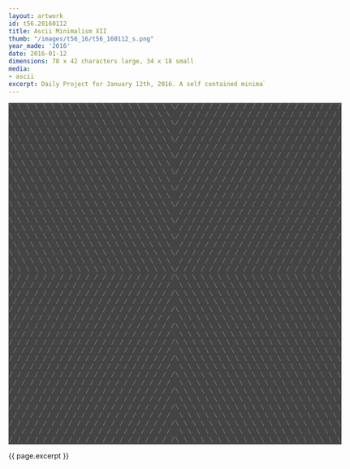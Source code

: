 ```yaml
---
layout: artwork
id: t56.20160112
title: Ascii Minimalism XII
thumb: "/images/t56_16/t56_160112_s.png"
year_made: '2016'
date: 2016-01-12
dimensions: 78 x 42 characters large, 34 x 18 small
media:
- ascii
excerpt: Daily Project for January 12th, 2016. A self contained minimalist ascii artwork. Fonts and css styles are allowed and included on page. Adapts to mobile and laptop breakpoints.
---
```


<style>
    pre {
        background-color: #444444;
        color: #7C7C7C;
        font-family: "Lucida Sans Typewriter","Lucida Typewriter",Courier,monospace;
        font-size: .875rem;
        line-height: 1rem;
        padding: 0;
        overflow: hidden;
    }

    @media screen and (max-width: 600px) {
      .ascii-large {
        display: none;
      }
      pre {
        width: 18rem;
      }
    }
    @media screen and (min-width: 600px){
        .ascii-small {
          display: none;
      }
      pre {
        width: 41rem;
      }
    }
</style>

<pre class="ascii-large">
\ \ \ \ \ \ \ \ \ \ \ \ \ \ \ \ \ \ \ \/ / / / / / / / / / / / / / / / / / / /
 \ \ \ \ \ \ \ \ \ \ \ \ \ \ \ \ \ \ \  / / / / / / / / / / / / / / / / / / /
\ \ \ \ \ \ \ \ \ \ \ \ \ \ \ \ \ \ \ \/ / / / / / / / / / / / / / / / / / / /
 \ \ \ \ \ \ \ \ \ \ \ \ \ \ \ \ \ \ \  / / / / / / / / / / / / / / / / / / /
\ \ \ \ \ \ \ \ \ \ \ \ \ \ \ \ \ \ \ \/ / / / / / / / / / / / / / / / / / / /
 \ \ \ \ \ \ \ \ \ \ \ \ \ \ \ \ \ \ \  / / / / / / / / / / / / / / / / / / /
\ \ \ \ \ \ \ \ \ \ \ \ \ \ \ \ \ \ \ \/ / / / / / / / / / / / / / / / / / / /
 \ \ \ \ \ \ \ \ \ \ \ \ \ \ \ \ \ \ \  / / / / / / / / / / / / / / / / / / /
\ \ \ \ \ \ \ \ \ \ \ \ \ \ \ \ \ \ \ \/ / / / / / / / / / / / / / / / / / / /
 \ \ \ \ \ \ \ \ \ \ \ \ \ \ \ \ \ \ \  / / / / / / / / / / / / / / / / / / /
\ \ \ \ \ \ \ \ \ \ \ \ \ \ \ \ \ \ \ \/ / / / / / / / / / / / / / / / / / / /
 \ \ \ \ \ \ \ \ \ \ \ \ \ \ \ \ \ \ \  / / / / / / / / / / / / / / / / / / /
\ \ \ \ \ \ \ \ \ \ \ \ \ \ \ \ \ \ \ \/ / / / / / / / / / / / / / / / / / / /
 \ \ \ \ \ \ \ \ \ \ \ \ \ \ \ \ \ \ \  / / / / / / / / / / / / / / / / / / /
\ \ \ \ \ \ \ \ \ \ \ \ \ \ \ \ \ \ \ \/ / / / / / / / / / / / / / / / / / / /
 \ \ \ \ \ \ \ \ \ \ \ \ \ \ \ \ \ \ \  / / / / / / / / / / / / / / / / / / /
\ \ \ \ \ \ \ \ \ \ \ \ \ \ \ \ \ \ \ \/ / / / / / / / / / / / / / / / / / / /
 \ \ \ \ \ \ \ \ \ \ \ \ \ \ \ \ \ \ \  / / / / / / / / / / / / / / / / / / /
\ \ \ \ \ \ \ \ \ \ \ \ \ \ \ \ \ \ \ \/ / / / / / / / / / / / / / / / / / / /
 \ \ \ \ \ \ \ \ \ \ \ \ \ \ \ \ \ \ \  / / / / / / / / / / / / / / / / / / /
\ \ \ \ \ \ \ \ \ \ \ \ \ \ \ \ \ \ \ \/ / / / / / / / / / / / / / / / / / / /
/ / / / / / / / / / / / / / / / / / / /\ \ \ \ \ \ \ \ \ \ \ \ \ \ \ \ \ \ \ \
 / / / / / / / / / / / / / / / / / / /  \ \ \ \ \ \ \ \ \ \ \ \ \ \ \ \ \ \ \
/ / / / / / / / / / / / / / / / / / / /\ \ \ \ \ \ \ \ \ \ \ \ \ \ \ \ \ \ \ \
 / / / / / / / / / / / / / / / / / / /  \ \ \ \ \ \ \ \ \ \ \ \ \ \ \ \ \ \ \
/ / / / / / / / / / / / / / / / / / / /\ \ \ \ \ \ \ \ \ \ \ \ \ \ \ \ \ \ \ \
 / / / / / / / / / / / / / / / / / / /  \ \ \ \ \ \ \ \ \ \ \ \ \ \ \ \ \ \ \
/ / / / / / / / / / / / / / / / / / / /\ \ \ \ \ \ \ \ \ \ \ \ \ \ \ \ \ \ \ \
 / / / / / / / / / / / / / / / / / / /  \ \ \ \ \ \ \ \ \ \ \ \ \ \ \ \ \ \ \
/ / / / / / / / / / / / / / / / / / / /\ \ \ \ \ \ \ \ \ \ \ \ \ \ \ \ \ \ \ \
 / / / / / / / / / / / / / / / / / / /  \ \ \ \ \ \ \ \ \ \ \ \ \ \ \ \ \ \ \
/ / / / / / / / / / / / / / / / / / / /\ \ \ \ \ \ \ \ \ \ \ \ \ \ \ \ \ \ \ \
 / / / / / / / / / / / / / / / / / / /  \ \ \ \ \ \ \ \ \ \ \ \ \ \ \ \ \ \ \
/ / / / / / / / / / / / / / / / / / / /\ \ \ \ \ \ \ \ \ \ \ \ \ \ \ \ \ \ \ \
 / / / / / / / / / / / / / / / / / / /  \ \ \ \ \ \ \ \ \ \ \ \ \ \ \ \ \ \ \
/ / / / / / / / / / / / / / / / / / / /\ \ \ \ \ \ \ \ \ \ \ \ \ \ \ \ \ \ \ \
 / / / / / / / / / / / / / / / / / / /  \ \ \ \ \ \ \ \ \ \ \ \ \ \ \ \ \ \ \
/ / / / / / / / / / / / / / / / / / / /\ \ \ \ \ \ \ \ \ \ \ \ \ \ \ \ \ \ \ \
 / / / / / / / / / / / / / / / / / / /  \ \ \ \ \ \ \ \ \ \ \ \ \ \ \ \ \ \ \
/ / / / / / / / / / / / / / / / / / / /\ \ \ \ \ \ \ \ \ \ \ \ \ \ \ \ \ \ \ \
 / / / / / / / / / / / / / / / / / / /  \ \ \ \ \ \ \ \ \ \ \ \ \ \ \ \ \ \ \
/ / / / / / / / / / / / / / / / / / / /\ \ \ \ \ \ \ \ \ \ \ \ \ \ \ \ \ \ \ \
</pre>

<pre class="ascii-small">
\ \ \ \ \ \ \ \ \/ / / / / / / / /
 \ \ \ \ \ \ \ \  / / / / / / / /
\ \ \ \ \ \ \ \ \/ / / / / / / / /
 \ \ \ \ \ \ \ \  / / / / / / / /
\ \ \ \ \ \ \ \ \/ / / / / / / / /
 \ \ \ \ \ \ \ \  / / / / / / / /
\ \ \ \ \ \ \ \ \/ / / / / / / / /
 \ \ \ \ \ \ \ \  / / / / / / / /
\ \ \ \ \ \ \ \ \/ / / / / / / / /
/ / / / / / / / /\ \ \ \ \ \ \ \ \
 / / / / / / / /  \ \ \ \ \ \ \ \
/ / / / / / / / /\ \ \ \ \ \ \ \ \
 / / / / / / / /  \ \ \ \ \ \ \ \
/ / / / / / / / /\ \ \ \ \ \ \ \ \
 / / / / / / / /  \ \ \ \ \ \ \ \
/ / / / / / / / /\ \ \ \ \ \ \ \ \
 / / / / / / / /  \ \ \ \ \ \ \ \
/ / / / / / / / /\ \ \ \ \ \ \ \ \
</pre>

{{ page.excerpt }}
